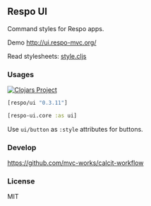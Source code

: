 
Respo UI
----

Command styles for Respo apps.

Demo http://ui.respo-mvc.org/

Read stylesheets: [style.cljs](https://github.com/Respo/respo-ui/blob/master/src/respo_ui/style.cljs)

### Usages

[![Clojars Project](https://img.shields.io/clojars/v/respo/ui.svg)](https://clojars.org/respo/ui)

```clojure
[respo/ui "0.3.11"]
```

```clojure
[respo-ui.core :as ui]
```

Use `ui/button` as `:style` attributes for buttons.

### Develop

https://github.com/mvc-works/calcit-workflow

### License

MIT
